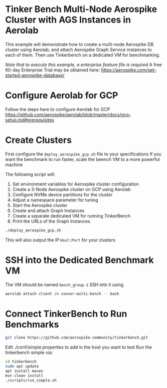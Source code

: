 # Tinker Bench Multi-Node Aerospike Cluster with AGS Instances in Aerolab
This example will demonstrate how to create a multi-node Aerospike DB cluster using Aerolab, and attach
Aerospike Graph Service instances to each of them. Then use Tinkerbench on a dedicated VM for benchmarking.

*Note that to execute this example, a enterprise feature file is required*
A free 60-day Enterprise Trial may be obtained here:
https://aerospike.com/get-started-aerospike-database/

# Configure Aerolab for GCP
Follow the steps here to configure Aerolab for GCP 
https://github.com/aerospike/aerolab/blob/master/docs/gcp-setup.md#prerequisites

# Create Clusters
First configure the `deploy_aerospike_gcp.sh` file to your specifications
If you want the benchmark to run faster, scale the beench VM to a more powerful machine

The following script will:
1. Set environment variables for Aerospike cluster configuration
2. Create a 3-Node Aerospike cluster on GCP using Aerolab
3. Configure NVMe device partitions for the cluster
4. Adjust a namespace parameter for tuning
5. Start the Aerospike cluster
6. Create and attach Graph Instances
7. Create a separate dedicated VM for running TinkerBench
8. Print the URLs of the Graph Instances

```bash
./deploy_aerospike_gcp.sh
```
This will also output the IP `Host:Port` for your clusters

# SSH into the Dedicated Benchmark VM
The VM should be named `bench_group-1`
SSH into it using
```bash
aerolab attach client /n connor-multi-bench -- bash
```

# Connect TinkerBench to Run Benchmarks
```bash
git clone https://github.com/aerospike-community/tinkerbench.git
```

Edit ./conf/simple.properties to add in the host you want to test
Run the tinkerbench simple via:
```bash
cd tinkerbench
sudo apt update
apt install maven
mvn clean install
./scripts/run_simple.sh
```